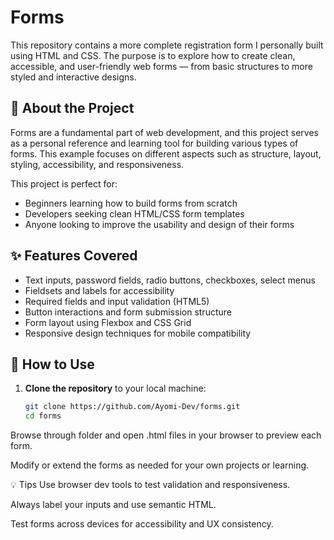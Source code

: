 # Forms

This repository contains a more complete registration form I personally built using HTML and CSS. The purpose is to explore how to create clean, accessible, and user-friendly web forms — from basic structures to more styled and interactive designs.

## 📌 About the Project

Forms are a fundamental part of web development, and this project serves as a personal reference and learning tool for building various types of forms. This example focuses on different aspects such as structure, layout, styling, accessibility, and responsiveness.

This project is perfect for:
- Beginners learning how to build forms from scratch
- Developers seeking clean HTML/CSS form templates
- Anyone looking to improve the usability and design of their forms



## ✨ Features Covered

- Text inputs, password fields, radio buttons, checkboxes, select menus
- Fieldsets and labels for accessibility
- Required fields and input validation (HTML5)
- Button interactions and form submission structure
- Form layout using Flexbox and CSS Grid
- Responsive design techniques for mobile compatibility

## 🧪 How to Use

1. **Clone the repository** to your local machine:
   ```bash
   git clone https://github.com/Ayomi-Dev/forms.git
   cd forms
Browse through folder and open .html files in your browser to preview each form.

Modify or extend the forms as needed for your own projects or learning.

💡 Tips
Use browser dev tools to test validation and responsiveness.

Always label your inputs and use semantic HTML.

Test forms across devices for accessibility and UX consistency.
